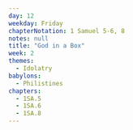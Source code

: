 ```yaml
---
day: 12
weekday: Friday
chapterNotation: 1 Samuel 5-6, 8
notes: null
title: "God in a Box"
week: 2
themes:
  - Idolatry
babylons:
  - Philistines
chapters:
  - 1SA.5
  - 1SA.6
  - 1SA.8
---
```

